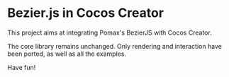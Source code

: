 # Bezier.js in Cocos Creator

This project aims at integrating Pomax's BezierJS with Cocos Creator.

The core library remains unchanged. Only rendering and interaction have been ported, as well as all the examples.

Have fun! 